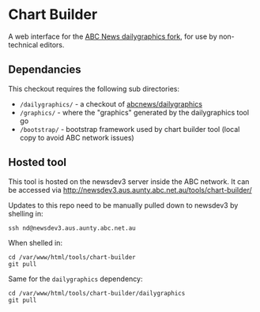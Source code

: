 # Chart Builder

A web interface for the [ABC News dailygraphics fork](https://github.com/abcnews/dailygraphics), for use by non-technical editors.

## Dependancies

This checkout requires the following sub directories:

* `/dailygraphics/` - a checkout of [abcnews/dailygraphics](https://github.com/abcnews/dailygraphics)
* `/graphics/` - where the "graphics" generated by the dailygraphics tool go
* `/bootstrap/` - bootstrap framework used by chart builder tool (local copy to avoid ABC network issues)

## Hosted tool

This tool is hosted on the newsdev3 server inside the ABC network. It can be accessed via http://newsdev3.aus.aunty.abc.net.au/tools/chart-builder/

Updates to this repo need to be manually pulled down to newsdev3 by shelling in:

    ssh nd@newsdev3.aus.aunty.abc.net.au

When shelled in:

    cd /var/www/html/tools/chart-builder
    git pull

Same for the `dailygraphics` dependency:

    cd /var/www/html/tools/chart-builder/dailygraphics
    git pull
